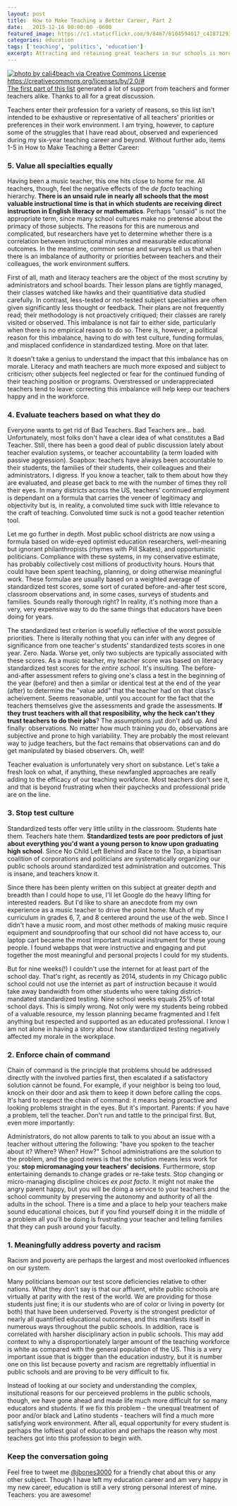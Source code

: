 ```yaml
---
layout: post
title:  How to Make Teaching a Better Career, Part 2
date:   2015-12-16 00:00:00 -0600
featured_image: https://c1.staticflickr.com/9/8467/8104594017_c418712932_z.jpg
categories: education
tags: ['teaching', 'politics', 'education']
excerpt: Attracting and retaining great teachers in our schools is more difficult than ever.  Here is part two of my list of 10 solutions.
---
```


<p><a href="https://www.flickr.com/photos/cali4beach/"><img alt="photo by cali4beach via Creative Commons License https://creativecommons.org/licenses/by/2.0/#" src="https://c1.staticflickr.com/9/8467/8104594017_c418712932_z.jpg"></a><a href="http://jdauriemma.com/blog_how-to-make-teaching-a-better-career-part-1">The first part of this list</a> generated a lot of support from teachers and former teachers alike.  Thanks to all for a great discussion.

</p><p>
Teachers enter their profession for a variety of reasons, so this list isn't intended to be exhaustive or representative of all teachers' priorities or preferences in their work environment.  I am trying, however, to capture some of the struggles that I have read about, observed and experienced during my six-year teaching career and beyond.  Without further ado, items 1-5 in How to Make Teaching a Better Career:
</p>
<h3>5. Value all specialties equally</h3>
<p>
Having been a music teacher, this one hits close to home for me.  All teachers, though, feel the negative effects of the <em>de facto</em> teaching hierarchy.  <strong>There is an unsaid rule in nearly all schools that the most valuable instructional time is that in which students are receiving direct instruction in English literacy or mathematics</strong>.  Perhaps "unsaid" is not the appropriate term, since many school cultures make no pretense about the primacy of those subjects.  The reasons for this are numerous and complicated, but researchers have yet to determine whether there is a correlation between instructional minutes and measurable educational outcomes.  In the meantime, common sense and surveys tell us that when there is an imbalance of authority or priorities between teachers and their colleagues, the work environment suffers.
</p>
<p>
First of all, math and literacy teachers are the object of the most scrutiny by administrators and school boards.  Their lesson plans are tightly managed, their classes watched like hawks and their quantitiative data studied carefully.  In contrast, less-tested or not-tested subject specialties are often given significantly less thought or feedback.  Their plans are not frequently read; their methodology is not proactively critiqued; their classes are rarely visited or observed.  This imbalance is not fair to either side, particularly when there is no empirical reason to do so.  There is, however, a political reason for this imbalance, having to do with test culture, funding formulas, and misplaced confidence in standardized testing.  More on that later.
</p>
<p>
It doesn't take a genius to understand the impact that this imbalance has on morale.  Literacy and math teachers are much more exposed and subject to criticism; other subjects feel neglected or fear for the continued funding of their teaching position or programs.  Overstressed or underappreciated teachers tend to leave: correcting this imbalance will help keep our teachers happy and in the workforce.
</p>
<h3>4. Evaluate teachers based on what they do</h3>
<p>
Everyone wants to get rid of Bad Teachers.  Bad Teachers are... bad.  Unfortunately, most folks don't have a clear idea of what constitutes a Bad Teacher.  Still, there has been a good deal of public discussion lately about teacher evalution systems, or teacher accountability (a term loaded with passive aggression).  Soapbox: teachers have always been accountable to their students, the families of their students, their colleagues and their administrators.  I digress.  If you know a teacher, talk to them about how they are evaluated, and please get back to me with the number of times they roll their eyes.  In many districts across the US, teachers' continued employment is dependant on a formula that carries the veneer of legitimacy and objectivity but is, in reality, a convoluted time suck with little relevance to the craft of teaching.  Convoluted time suck is not a good teacher retention tool.
</p>
<p>
Let me go further in depth.  Most public school districts are now using a formula based on wide-eyed optimist education researchers, well-meaning but ignorant philanthropists (rhymes with Pill Skates), and opportunistic politicians.  Compliance with these systems, in my conservative estimate, has probably collectively cost millions of productivity hours.  Hours that could have been spent teaching, planning, or doing otherwise meaningful work.  These formulae are usually based on a weighted average of standardized test scores, some sort of curated before-and-after test score, classroom observations and, in some cases, surveys of students and families.  Sounds really thorough right?  In reality, it's nothing more than a very, very expensive way to do the same things that educators have been doing for years.
</p>
<p>
  The standardized test criterion is woefully reflective of the worst possible priorities.  There is literally nothing that you can infer with any degree of significance from one teacher's students' standardized tests scores in one year.  Zero.  Nada.  Worse yet, only two subjects are typically associated with these scores.  As a music teacher, my teacher score was based on literacy standardized test scores for the <em>entire school</em>.  It's insulting.  The before-and-after assessment refers to giving one's class a test in the beginning of the year (before) and then a similar or identical test at the end of the year (after) to determine the "value add" that the teacher had on that class's acheivement.  Seems reasonable, until you account for the fact that the teachers themselves give the assessments and grade the assessments.  <strong>If they trust teachers with all that resposibility, why the heck can't they trust teachers to do their jobs</strong>?  The assumptions just don't add up.  And finally: observations.  No matter how much training you do, observations are subjective and prone to high variability.  They are probably the most relevant way to judge teachers, but the fact remains that observations can and do get manipulated by biased observers.  Oh, well!
</p>
<p>
Teacher evaluation is unfortunately very short on substance.  Let's take a fresh look on what, if anything, these newfangled approaches are really adding to the efficacy of our teaching workforce.  Most teachers don't see it, and that is beyond frustrating when their paychecks and professional pride are on the line.
</p>
<h3>3. Stop test culture</h3>
<p>
Standardized tests offer very little utility in the classroom.  Students hate them.  Teachers hate them.  <strong>Standardized tests are poor predictors of just about everything you'd want a young person to know upon graduating high school</strong>.  Since No Child Left Behind and Race to the Top, a bipartisan coalition of corporations and politicians are systematically organizing our public schools around standardized test administration and outcomes.  This is insane, and teachers know it.
</p>
<p>
Since there has been plenty written on this subject at greater depth and breadth than I could hope to use, I'll let Google do the heavy lifting for interested readers.  But I'd like to share an anecdote from my own experience as a music teacher to drive the point home.  Much of my curriculum in grades 6, 7, and 8 centered around the use of the web.  Since I didn't have a music room, and most other methods of making music require equipment and soundproofing that our school did not have access to, our laptop cart became the most important musical instrument for these young people.  I found webapps that were instructive and engaging and put together the most meaningful and personal projects I could for my students.
</p>
<p>
But for nine weeks(!) I couldn't use the internet for at least part of the school day.  That's right, as recently as 2014, students in my Chicago public school could not use the internet as part of instruction because it would take away bandwidth from other students who were taking district-mandated standardized testing.  Nine school weeks equals 25% of total school days.  This is simply wrong.  Not only were my students being robbed of a valuable resource, my lesson planning became fragmented and I felt anything but respected and supported as an educated professional.  I know I am not alone in having a story about how standardized testing negatively affected my morale in the workplace.
</p>
<h3>2. Enforce chain of command</h3>
<p>
  Chain of command is the principle that problems should be addressed directly with the involved parties first, then escalated if a satisfactory solution cannot be found.  For example, if your neighbor is being too loud, knock on their door and ask them to keep it down before calling the cops.  It's hard to respect the chain of command: it means being proactive and looking problems straight in the eyes.   But it's important.  Parents: if you have a problem, tell the teacher.  Don't run and tattle to the principal first.  But, even more importantly:
</p>
<p>
  Administrators, do not allow parents to talk to you about an issue with a teacher without uttering the following: "have you spoken to the teacher about it?  Where?  When?  How?"  School administrations are the solution to the problem, and the good news is that the solution means less work for you: <strong>stop micromanaging your teachers' decisions</strong>.  Furthermore, stop entertaining demands to change grades or re-take tests.  Stop changing or micro-managing discipline choices <em>ex post facto</em>.  It might not make the angry parent happy, but you will be doing a service to your teachers and the school community by preserving the autonomy and authority of all the adults in the school.  There is a time and a place to help your teachers make sound educational choices, but if you find yourself doing it in the middle of a problem all you'll be doing is frustrating your teacher and telling families that they can push around your faculty.
</p>
<h3>1. Meaningfully address poverty and racism</h3>
<p>
  Racism and poverty are perhaps the largest and most overlooked influences on our system.
</p>
<p>
  Many politicians bemoan our test score deficiencies relative to other nations.  What they don't say is that our affluent, white public schools are virtually at parity with the rest of the world.  We are providing for those students just fine; it is our students who are of color or living in poverty (or both) that have been underserved.  Poverty is the strongest predictor of nearly all quantified educational outcomes, and this manifests itself in numerous ways throughout the public schools.  In addition, race is correlated with harsher disciplinary action in public schools.  This may add context to why a disproportionately larger amount of the teaching workforce is white as compared with the general population of the US.  This is a very important issue that is bigger than the education industry, but it is number one on this list because poverty and racism are regrettably influential in public schools and are proving to be very difficult to fix.
</p>
<p>
  Instead of looking at our society and understanding the complex, insitutional reasons for our perceieved problems in the public schools, though, we have gone ahead and made life much more difficult for so many educators and students.  If we fix this problem - the unequal treatment of poor and/or black and Latino students - teachers will find a much more satisfying work environment.  After all, equal opportunity for every student is perhaps the loftiest goal of education and perhaps the reason why most teachers got into this profession to begin with.
</p>
<h3>Keep the conversation going</h3>
<p>
Feel free to tweet me <a href="http://twitter.com/jbones3000">@jbones3000</a> for a friendly chat about this or any other subject.  Though I have left my education career and am very happy in my new career, education is still a very strong personal interest of mine.  Teachers: you are awesome!</p>
